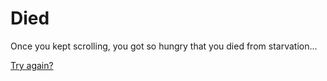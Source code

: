 # Died

Once you kept scrolling, you got so hungry that you died from starvation...

[Try again?](../../../../Wake-up/beginning.md)